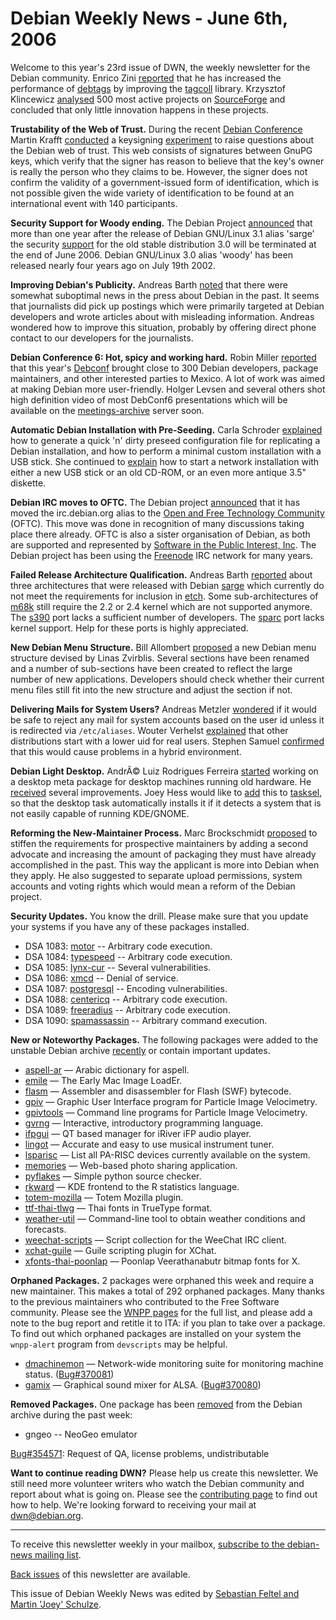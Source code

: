 
Debian Weekly News - June 6th, 2006
===================================


Welcome to this year's 23rd issue of DWN, the weekly newsletter for the
Debian community. Enrico Zini [reported](http://www.enricozini.org/blog/eng/debtags-performance-burst.html) that he has increased the performance of [debtags](http://debtags.alioth.debian.org) by improving the [tagcoll](https://packages.debian.org/tagcoll) library. Krzysztof
Klincewicz [analysed](http://opensource.mit.edu/papers/klincewicz.pdf) 500 most active projects on [SourceForge](http://www.sourceforge.net/) and concluded that only
little innovation happens in these projects.


**Trustability of the Web of Trust.** During the recent [Debian Conference](https://www.debian.org/events/2006/0514-debconf) Martin Krafft [conducted](http://blog.madduck.net/geek/2006.05.24-tr-id-at-keysigning.xhtml) a keysigning [experiment](http://blog.madduck.net/geek/2006.05.27-keysigning-again.xhtml) to raise questions about the Debian web of trust. This web
consists of signatures between GnuPG keys, which verify that the signer has
reason to believe that the key's owner is really the person who they claims to
be. However, the signer does not confirm the validity of a government-issued
form of identification, which is not possible given the wide variety of
identification to be found at an international event with 140
participants.


**Security Support for Woody ending.** The Debian Project [announced](https://www.debian.org/News/2006/20060601) that more than one year after
the release of Debian GNU/Linux 3.1 alias 'sarge' the security [support](https://www.debian.org/security/) for the old stable distribution 3.0 will
be terminated at the end of June 2006. Debian GNU/Linux 3.0 alias 'woody' has
been released nearly four years ago on July 19th 2002.


**Improving Debian's Publicity.** Andreas Barth [noted](https://lists.debian.org/debian-publicity/2006/06/msg00000.html)
that there were somewhat
suboptimal news in the press about Debian in the past. It seems that
journalists did pick up postings which were primarily targeted at Debian
developers and wrote articles about with
misleading information. Andreas wondered how to improve this situation,
probably by offering direct phone contact to our developers for the
journalists.


**Debian Conference 6: Hot, spicy and working hard.** Robin
Miller [reported](http://business.newsforge.com/article.pl?sid=06/05/22/1240231) that this year's [Debconf](https://www.debian.org/events/2006/0514-debconf) brought close to 300 Debian developers, package maintainers, and
other interested parties to Mexico. A lot of work was aimed at making Debian
more user-friendly. Holger Levsen and several others shot high definition
video of most DebConf6 presentations which will be available on the [meetings-archive](http://meetings-archive.debian.net/) server soon.


**Automatic Debian Installation with Pre-Seeding.** Carla
Schroder [explained](http://www.enterprisenetworkingplanet.com/netsysm/article.php/3606721) how to generate a quick 'n' dirty preseed configuration file for
replicating a Debian installation, and how to perform a minimal custom
installation with a USB stick. She continued to [explain](http://www.enterprisenetworkingplanet.com/netos/article.php/3608361) how to start a network installation with either a new USB stick or
an old CD-ROM, or an even more antique 3.5" diskette.


**Debian IRC moves to OFTC.** The Debian project [announced](https://www.debian.org/News/2006/20060604) that it has moved the
irc.debian.org alias to the [Open and Free
Technology Community](http://www.oftc.net/) (OFTC). This move was done in recognition of many
discussions taking place there already. OFTC is also a sister organisation of
Debian, as both are supported and represented by [Software in the Public Interest, Inc](https://www.spi-inc.org/). The
Debian project has been using the [Freenode](https://freenode.net/) IRC network for many years.


**Failed Release Architecture Qualification.** Andreas Barth
[reported](https://lists.debian.org/debian-release/2006/06/msg00038.html) about three architectures that were released with Debian [sarge](https://www.debian.org/releases/sarge/) which currently do not meet the
requirements for inclusion in [etch](https://www.debian.org/releases/etch/). Some
sub-architectures of [m68k](https://www.debian.org/ports/m68k/) still require the
2.2 or 2.4 kernel which are not supported anymore. The [s390](https://www.debian.org/ports/s390/) port lacks a sufficient number of
developers. The [sparc](https://www.debian.org/ports/sparc/) port lacks kernel
support. Help for these ports is highly appreciated.


**New Debian Menu Structure.** Bill Allombert [proposed](https://lists.debian.org/debian-devel/2006/04/msg00133.html)
a new Debian menu structure devised by Linas Zvirblis. Several sections have
been renamed and a number of sub-sections have been created to reflect the
large number of new applications. Developers should check whether their
current menu files still fit into the new structure and adjust the section if
not.


**Delivering Mails for System Users?** Andreas Metzler [wondered](https://lists.debian.org/debian-devel/2006/04/msg00153.html)
if it would be safe to reject any mail for system accounts based on the user
id unless it is redirected via `/etc/aliases`. Wouter Verhelst [explained](https://lists.debian.org/debian-devel/2006/04/msg00192.html) that other distributions start with a lower uid for real users.
Stephen Samuel [confirmed](https://lists.debian.org/debian-devel/2006/04/msg00209.html) that this would cause problems in a hybrid environment.


**Debian Light Desktop.** AndrÃ© Luiz Rodrigues Ferreira [started](https://lists.debian.org/debian-devel/2006/04/msg00236.html)
working on a desktop meta package for desktop machines running old hardware.
He [received](https://lists.debian.org/debian-devel/2006/04/msg00334.html) several improvements. Joey Hess would like to [add](https://lists.debian.org/debian-devel/2006/04/msg00301.html) this
to [tasksel](https://packages.debian.org/tasksel), so that the
desktop task automatically installs it if it detects a system that is not
easily capable of running KDE/GNOME.


**Reforming the New-Maintainer Process.** Marc Brockschmidt [proposed](https://lists.debian.org/debian-devel-announce/2006/04/msg00006.html) to stiffen the requirements for prospective maintainers by
adding a second advocate and increasing the amount of packaging they
must have already accomplished in the past.
This way the applicant is more into Debian when
they apply. He also suggested to separate upload permissions, system accounts
and voting rights which would mean a reform of the Debian project.


**Security Updates.** You know the drill. Please make sure
that you update your systems if you have any of these packages installed.


* DSA 1083: [motor](https://www.debian.org/security/2006/dsa-1083) --
 Arbitrary code execution.
* DSA 1084: [typespeed](https://www.debian.org/security/2006/dsa-1084) --
 Arbitrary code execution.
* DSA 1085: [lynx-cur](https://www.debian.org/security/2006/dsa-1085) --
 Several vulnerabilities.
* DSA 1086: [xmcd](https://www.debian.org/security/2006/dsa-1086) --
 Denial of service.
* DSA 1087: [postgresql](https://www.debian.org/security/2006/dsa-1087) --
 Encoding vulnerabilities.
* DSA 1088: [centericq](https://www.debian.org/security/2006/dsa-1088) --
 Arbitrary code execution.
* DSA 1089: [freeradius](https://www.debian.org/security/2006/dsa-1089) --
 Arbitrary code execution.
* DSA 1090: [spamassassin](https://www.debian.org/security/2006/dsa-1090) --
 Arbitrary command execution.


**New or Noteworthy Packages.** The following packages were
added to the unstable Debian archive [recently](https://packages.debian.org/unstable/newpkg_main) or contain
important updates.


* [aspell-ar](https://packages.debian.org/unstable/text/aspell-ar)
 — Arabic dictionary for aspell.
* [emile](https://packages.debian.org/unstable/admin/emile)
 — The Early Mac Image LoadEr.
* [flasm](https://packages.debian.org/unstable/utils/flasm)
 — Assembler and disassembler for Flash (SWF) bytecode.
* [gpiv](https://packages.debian.org/unstable/science/gpiv)
 — Graphic User Interface program for Particle Image Velocimetry.
* [gpivtools](https://packages.debian.org/unstable/science/gpivtools)
 — Command line programs for Particle Image Velocimetry.
* [gvrng](https://packages.debian.org/unstable/games/gvrng)
 — Interactive, introductory programming language.
* [ifpgui](https://packages.debian.org/unstable/sound/ifpgui)
 — QT based manager for iRiver iFP audio player.
* [lingot](https://packages.debian.org/unstable/x11/lingot)
 — Accurate and easy to use musical instrument tuner.
* [lsparisc](https://packages.debian.org/unstable/utils/lsparisc)
 — List all PA-RISC devices currently available on the system.
* [memories](https://packages.debian.org/unstable/web/memories)
 — Web-based photo sharing application.
* [pyflakes](https://packages.debian.org/unstable/python/pyflakes)
 — Simple python source checker.
* [rkward](https://packages.debian.org/unstable/math/rkward)
 — KDE frontend to the R statistics language.
* [totem-mozilla](https://packages.debian.org/unstable/web/totem-mozilla)
 — Totem Mozilla plugin.
* [ttf-thai-tlwg](https://packages.debian.org/unstable/x11/ttf-thai-tlwg)
 — Thai fonts in TrueType format.
* [weather-util](https://packages.debian.org/unstable/utils/weather-util)
 — Command-line tool to obtain weather conditions and forecasts.
* [weechat-scripts](https://packages.debian.org/unstable/net/weechat-scripts)
 — Script collection for the WeeChat IRC client.
* [xchat-guile](https://packages.debian.org/unstable/net/xchat-guile)
 — Guile scripting plugin for XChat.
* [xfonts-thai-poonlap](https://packages.debian.org/unstable/x11/xfonts-thai-poonlap)
 — Poonlap Veerathanabutr bitmap fonts for X.


**Orphaned Packages.** 2 packages were orphaned this week and
require a new maintainer. This makes a total of 292 orphaned packages. Many
thanks to the previous maintainers who contributed to the Free Software
community. Please see the [WNPP pages](https://www.debian.org/devel/wnpp/) for
the full list, and please add a note to the bug report and retitle it to ITA:
if you plan to take over a package. To find out which orphaned packages are
installed on your system the `wnpp-alert` program from `devscripts` may be helpful.


* [dmachinemon](https://packages.debian.org/unstable/admin/dmachinemon)
 — Network-wide monitoring suite for monitoring machine status.
 ([Bug#370081](https://bugs.debian.org/370081))
* [gamix](https://packages.debian.org/unstable/sound/gamix)
 — Graphical sound mixer for ALSA.
 ([Bug#370080](https://bugs.debian.org/370080))


**Removed Packages.** One package has been [removed](https://ftp-master.debian.org/removals.txt) from the Debian
archive during the past week:


* gngeo -- NeoGeo emulator
   
[Bug#354571](https://bugs.debian.org/354571):
 Request of QA, license problems, undistributable


**Want to continue reading DWN?** Please help us create this
newsletter. We still need more volunteer writers who watch the Debian
community and report about what is going on. Please see the [contributing page](https://www.debian.org/News/weekly/contributing) to find out how
to help. We're looking forward to receiving your mail at [dwn@debian.org](mailto:dwn@debian.org).




---



 To receive this newsletter weekly in your mailbox, [subscribe to the debian-news mailing list](https://lists.debian.org/debian-news/).



[Back issues](https://www.debian.org/News/weekly/) of this newsletter are available.



This issue of Debian Weekly News was edited by [Sebastian Feltel and Martin 'Joey' Schulze](mailto:dwn@debian.org).





